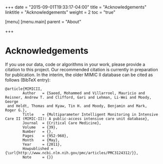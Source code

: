 +++
date = "2015-09-01T19:33:17-04:00"
title = "Acknowledgements"
linktitle = "Acknowledgements"
weight = 2
toc = "true"

[menu]
  [menu.main]
    parent = "About"

+++

# Acknowledgements

If you use our data, code or algorithms in your work, please provide a citation to this project. Our recommended citation is currently in preparation for publication. In the interim, the older MIMIC II database can be cited as follows (BibTeX entry):

```
@article{MIMICII,
        Author   = {Saeed, Mohammed and Villarroel, Mauricio and Reisner, Andrew T. and Clifford, Gari and Lehman, Li-Wei and Moody, George 
 and Heldt, Thomas and Kyaw, Tin H. and Moody, Benjamin and Mark, Roger G.},
        Title    = {Multiparameter Intelligent Monitoring in Intensive Care II (MIMIC-II): A public-access intensive care unit database},
        Journal  = {Critical Care Medicine},
        Volume   = {39},
        Number   = {},
        Pages    = {952-960},
        Month    = {May},
        Year     = {2011},
        Howpublished = {\url{http://www.ncbi.nlm.nih.gov/pmc/articles/PMC3124312/}},
        Note     = {}}
```

